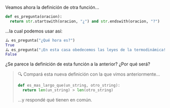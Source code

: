 Veamos ahora la definición de otra función... 

```python
def es_pregunta(oracion):
  return str.startswith(oracion, "¿") and str.endswith(oracion, "?") 
```
...la cual podemos usar así: 

```python
ム es_pregunta("¿Qué hora es?")
True
ム es_pregunta("¡En esta casa obedecemos las leyes de la termodinámica!")
False
```

¿Se parece la definición de esta función a la anterior? ¿Por qué será?

> :mag: Compará esta nueva definición con la que vimos anteriormente...
>
> ```python
> def es_mas_largo_que(un_string, otro_string):
>   return len(un_string) > len(otro_string)
> ```
>
> ...y respondé qué tienen en común.
